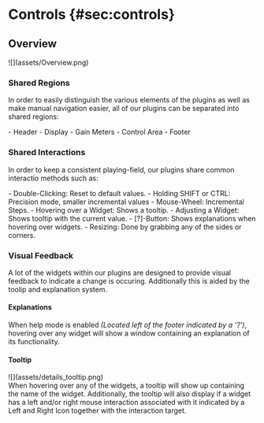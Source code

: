 
# Controls {#sec:controls}

## Overview
<div class="image">
![](assets/Overview.png)
</div>

### Shared Regions
In order to easily distinguish the various elements of the plugins as well as make manual navigation easier,
all of our plugins can be separated into shared regions:

<div class="block bg-dark-1">
- <span class="txt-yellow">Header</span>
- <span class="txt-purple">Display</span>
- <span class="txt-red">Gain Meters</span>
- <span class="txt-blue">Control Area</span>
- <span class="txt-green">Footer</span>
</div>
<span class="spacer"/>

### Shared Interactions
In order to keep a consistent playing-field, our plugins share common interactio methods such as:

<div class="block bg-dark-2">
- <span class="txt-orange">Double-Clicking:</span> Reset to default values.
- <span class="txt-orange">Holding SHIFT or CTRL:</span> Precision mode, smaller incremental values
- <span class="txt-orange">Mouse-Wheel:</span> Incremental Steps.
- <span class="txt-orange">Hovering over a Widget:</span> Shows a tooltip.
- <span class="txt-orange">Adjusting a Widget:</span> Shows tooltip with the current value.
- <span class="txt-orange">[?]-Button:</span> Shows explanations when hovering over widgets.
- <span class="txt-orange">Resizing:</span> Done by grabbing any of the sides or corners.
</div>
<span class="spacer"/>
<div class="pb"></div>

### Visual Feedback
A lot of the widgets within our plugins are designed to provide visual feedback to indicate a change 
is occuring. Additionally this is aided by the toolip and explanation system.

#### Explanations
When help mode is enabled *(Located left of the footer indicated by a '?')*, hovering over any widget
will show a window containing an explanation of its functionality.

#### Tooltip
<div class="image">
![](assets/details_tooltip.png)
</div>
When hovering over any of the widgets, a tooltip will show up containing the name of the widget. 
Additionally, the tooltip will also display if a widget has a left and/or right mouse interaction
associated with it indicated by a Left and Right Icon together with the interaction
target.

<div class="pb"></div>
